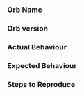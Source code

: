 <!--- STOP! Before you open an issue please search this repository's issues to see if it has already been reported. This helps reduce duplicate issues from being created. -->

### Orb Name

<!--- e.g., docker / go / helm -->

### Orb version

<!--- e.g., 1.0.0 -->

### Actual Behaviour


### Expected Behaviour


### Steps to Reproduce

